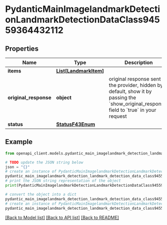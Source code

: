 # PydanticMainImagelandmarkDetectionLandmarkDetectionDataClass94559364432112


## Properties

Name | Type | Description | Notes
------------ | ------------- | ------------- | -------------
**items** | [**List[LandmarkItem]**](LandmarkItem.md) |  | [optional] 
**original_response** | **object** | original response sent by the provider, hidden by default, show it by passing the &#x60;show_original_response&#x60; field to &#x60;true&#x60; in your request | [optional] 
**status** | [**StatusF43Enum**](StatusF43Enum.md) |  | 

## Example

```python
from openapi_client.models.pydantic_main_imagelandmark_detection_landmark_detection_data_class94559364432112 import PydanticMainImagelandmarkDetectionLandmarkDetectionDataClass94559364432112

# TODO update the JSON string below
json = "{}"
# create an instance of PydanticMainImagelandmarkDetectionLandmarkDetectionDataClass94559364432112 from a JSON string
pydantic_main_imagelandmark_detection_landmark_detection_data_class94559364432112_instance = PydanticMainImagelandmarkDetectionLandmarkDetectionDataClass94559364432112.from_json(json)
# print the JSON string representation of the object
print(PydanticMainImagelandmarkDetectionLandmarkDetectionDataClass94559364432112.to_json())

# convert the object into a dict
pydantic_main_imagelandmark_detection_landmark_detection_data_class94559364432112_dict = pydantic_main_imagelandmark_detection_landmark_detection_data_class94559364432112_instance.to_dict()
# create an instance of PydanticMainImagelandmarkDetectionLandmarkDetectionDataClass94559364432112 from a dict
pydantic_main_imagelandmark_detection_landmark_detection_data_class94559364432112_form_dict = pydantic_main_imagelandmark_detection_landmark_detection_data_class94559364432112.from_dict(pydantic_main_imagelandmark_detection_landmark_detection_data_class94559364432112_dict)
```
[[Back to Model list]](../README.md#documentation-for-models) [[Back to API list]](../README.md#documentation-for-api-endpoints) [[Back to README]](../README.md)


